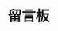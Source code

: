 ---
layout: board
title: 留言板
avatar: mp
prompt: 如果点击提交后没有反应，请复制后尝试刷新并重新提交。
appId: M2JD6yGQhefhH2O0aSjFfclc-MdYXbMMI
appKey: arEPHdbMnKwMjQgiWsLgw34N
information: nick
required: 
meta: false
actions: false
comments: false
---
